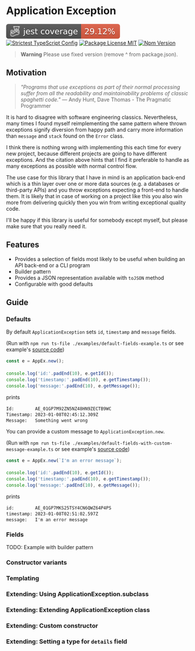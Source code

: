# Application Exception

![Jest coverage](https://raw.githubusercontent.com/dany-fedorov/application-exception/main/badges/coverage-jest%20coverage.svg)
[![Strictest TypeScript Config](https://badgen.net/badge/typescript/strictest "Strictest TypeScript Config")](https://www.npmjs.com/package/@tsconfig/strictest)
[![Package License MIT](https://img.shields.io/npm/l/pojo-constructor.svg)](https://www.npmjs.org/package/application-exception)
[![Npm Version](https://img.shields.io/npm/v/application-exception.svg)](https://www.npmjs.org/package/application-exception)

> **Warning**
> Please use fixed version (remove ^ from package.json).

## Motivation

> *"Programs that use exceptions as part of their normal processing suffer from all the readability and
> maintainability problems of classic spaghetti code."*
> — Andy Hunt, Dave Thomas - The Pragmatic Programmer

It is hard to disagree with software engineering classics. Nevertheless, many times I found myself reimplementing the
same pattern where
thrown exceptions signify diversion from happy path and carry more information than `message` and `stack` found on
the `Error` class.

I think there is nothing wrong with implementing this each time for every new project, because
different projects are going to have different exceptions. And the citation above hints that I find it preferable to
handle as many exceptions as possible with normal control flow.

The use case for this library that I have in mind is an application back-end which is a thin layer over one or more data
sources (e.g. a databases or third-party APIs) and you throw exceptions expecting a front-end to handle them. It is
likely that in case of working on a project like this you also win more from delivering quickly then you win from
writing exceptional quality code.

I'll be happy if this library is useful for somebody except myself, but please make sure that you really need it.

## Features

- Provides a selection of fields most likely to be useful when building an API back-end or a CLI program
- Builder pattern
- Provides a JSON representation available with `toJSON` method
- Configurable with good defaults

## Guide

### Defaults

By default `ApplicationException` sets `id`, `timestamp` and `message` fields.

(Run
with `npm run ts-file ./examples/default-fields-example.ts` or see
example's [source code](./examples/default-fields-example.ts))

```typescript
const e = AppEx.new();

console.log('id:'.padEnd(10), e.getId());
console.log('timestamp:'.padEnd(10), e.getTimestamp());
console.log('message:'.padEnd(10), e.getMessage());
```

prints

```text
Id:        AE_01GP7M92ZN5NZ48HN9ZECTB9WC
Timestamp: 2023-01-08T02:45:12.309Z
Message:   Something went wrong
```

You can provide a custom message to `ApplicationException.new`.

(Run
with `npm run ts-file ./examples/default-fields-with-custom-message-example.ts` or see
example's [source code](./examples/default-fields-with-custom-message-example.ts))

```typescript
const e = AppEx.new(`I'm an error message`);

console.log('id:'.padEnd(10), e.getId());
console.log('timestamp:'.padEnd(10), e.getTimestamp());
console.log('message:'.padEnd(10), e.getMessage());
```

prints

```text
id:        AE_01GP7MKS25TSY4CN6QWZ64P4PS
timestamp: 2023-01-08T02:51:02.597Z
message:   I'm an error message
```

### Fields

TODO: Example with builder pattern

### Constructor variants

### Templating

### Extending: Using ApplicationException.subclass

### Extending: Extending ApplicationException class

### Extending: Custom constructor

### Extending: Setting a type for `details` field
